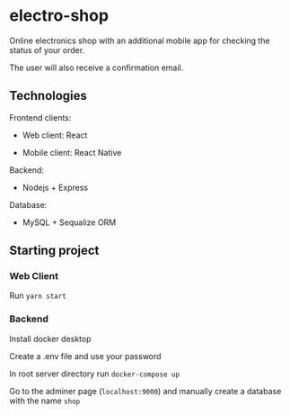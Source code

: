 # electro-shop

Online electronics shop with an additional mobile app for checking the status of your order.

The user will also receive a confirmation email.

## Technologies

Frontend clients:

  - Web client: React

  - Mobile client: React Native

Backend: 

  - Nodejs + Express

Database: 

  - MySQL + Sequalize ORM




## Starting project

### Web Client

Run `yarn start`


### Backend

Install docker desktop

Create a .env file and use your password

In root server directory run `docker-compose up`

Go to the adminer page (`localhost:9000`) and manually create a database with the name `shop`

